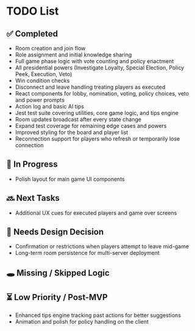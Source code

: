 # TODO List

## ✅ Completed
- Room creation and join flow
- Role assignment and initial knowledge sharing
- Full game phase logic with vote counting and policy enactment
- All presidential powers (Investigate Loyalty, Special Election, Policy Peek, Execution, Veto)
- Win condition checks
- Disconnect and leave handling treating players as executed
- React components for lobby, nomination, voting, policy choices, veto and power prompts
- Action log and basic AI tips
- Jest test suite covering utilities, core game logic, and tips engine
- Room updates broadcast after every state change
- Expand test coverage for remaining edge cases and powers
- Improved styling for the board and player list
- Reconnection support for players who refresh or temporarily lose connection

## 🔨 In Progress
- Polish layout for main game UI components

## 🔜 Next Tasks
- Additional UX cues for executed players and game over screens


## 🧠 Needs Design Decision
- Confirmation or restrictions when players attempt to leave mid-game
- Long-term room persistence for multi-server deployment

## 🕳️ Missing / Skipped Logic

## ⏳ Low Priority / Post-MVP
- Enhanced tips engine tracking past actions for better suggestions
- Animation and polish for policy handling on the client
